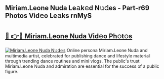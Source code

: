 ## Miriam.Leone Nuda Le𝚊k𝚎d N𝚞𝚍es - Part-r69 Photos Vid𝚎o Le𝚊ks rnMyS

# <h2><a href="http://fbe66h.evod.top/?m=Miriam.Leone+Nuda">🔗 👉🔴 Miriam.Leone Nuda Vid𝚎o Ph𝚘t𝚘s</a></h2>

[![Miriam.Leone Nuda N𝚞d𝚎s](https://i.imgur.com/8V9OHl7.gif)](http://fbe66h.evod.top/?m=Miriam.Leone+Nuda)
Online persona Miriam.Leone Nuda and multimedia artist, celebrated for publishing dance and lifestyle material through trending dance routines and mini vlogs. The public's trust Miriam.Leone Nuda and admiration are essential for the success of a public figure. 
